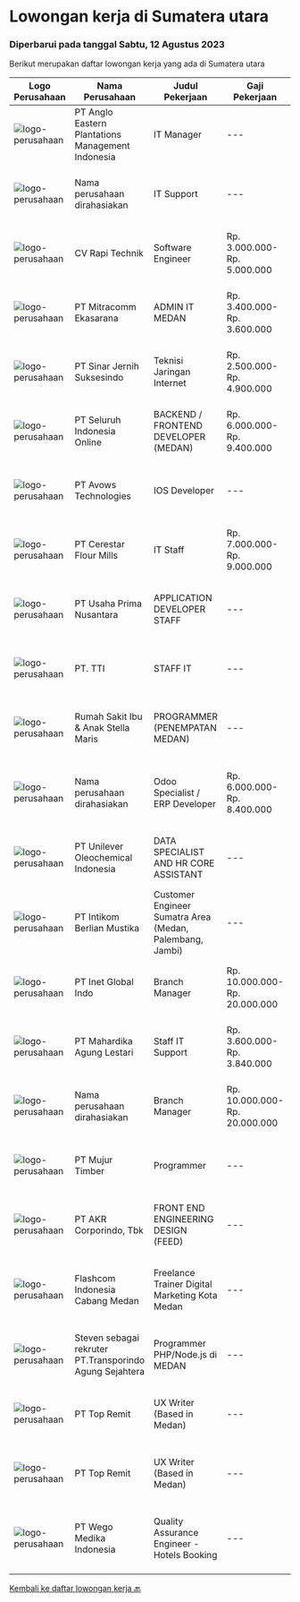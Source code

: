 
  # Lowongan kerja di Sumatera utara

  ### Diperbarui pada tanggal Sabtu, 12 Agustus 2023

  Berikut merupakan daftar lowongan kerja yang ada di Sumatera utara

  |Logo Perusahaan | Nama Perusahaan | Judul Pekerjaan | Gaji Pekerjaan | Lokasi | Deskripsi | Tanggal diunggah | Pranala |
  | -------------- | --------------- | --------------- | --------- | --------- | -------------- | ------- | ----------- |
  |![logo-perusahaan](https://image-service-cdn.seek.com.au/bee7061e80b9eea9bd2676ad8ecbc4f720579a42/ee4dce1061f3f616224767ad58cb2fc751b8d2dc)|PT Anglo Eastern Plantations Management Indonesia|IT Manager|---|Medan|Kualifikasi : Pendidikan minimal S1 Komputer. Usia maksimal 45 tahun. Berpengalaman dalam menangani dan memimpin ERP Project. Pernah di perusahaan...|Kamis, 10 Agustus 2023|https://www.jobstreet.co.id/id/job/it-manager-4434139?token=0~cdddda7b-daef-42d4-968c-6e4bb4c53f61&sectionRank=1&jobId=jobstreet-id-job-4434139|
|![logo-perusahaan](https://i.ibb.co/sqvTCh9/112815900-stock-vector-no-image-available-icon-flat-vector.webp)|Nama perusahaan dirahasiakan|IT Support|---|Medan|Kriteria : Usia 25 – 45 tahun . Pendidikan Minimal S1. Pengalaman pada Perusahaan Kawasan Berikat. Aktif dan Inovatif Deskripsi Pekerjaan    :...|Selasa, 08 Agustus 2023|https://www.jobstreet.co.id/id/job/it-support-4430864?token=0~cdddda7b-daef-42d4-968c-6e4bb4c53f61&sectionRank=2&jobId=jobstreet-id-job-4430864|
|![logo-perusahaan](https://i.ibb.co/sqvTCh9/112815900-stock-vector-no-image-available-icon-flat-vector.webp)|CV Rapi Technik|Software Engineer|Rp. 3.000.000-Rp. 5.000.000|Medan|Kami sedang mencari Software Engineer yang berpengalaman untuk bergabung dengan tim kami dalam mengelola proyek-proyek perangkat lunak legacy,...|Jumat, 11 Agustus 2023|https://www.jobstreet.co.id/id/job/software-engineer-4434932?token=0~cdddda7b-daef-42d4-968c-6e4bb4c53f61&sectionRank=3&jobId=jobstreet-id-job-4434932|
|![logo-perusahaan](https://image-service-cdn.seek.com.au/189171fd90a866a518406cdf726ca4d155754464/ee4dce1061f3f616224767ad58cb2fc751b8d2dc)|PT Mitracomm Ekasarana|ADMIN IT MEDAN|Rp. 3.400.000-Rp. 3.600.000|Medan|PT Mitracomm Ekasarana membuka lowongan kerja untuk posisi :ADMIN ITPenempatan MEDANKualifikasi: Memiliki pengalaman minimal 1 tahun. Bergelar sarjana...|Selasa, 08 Agustus 2023|https://www.jobstreet.co.id/id/job/admin-it-medan-4430266?token=0~cdddda7b-daef-42d4-968c-6e4bb4c53f61&sectionRank=4&jobId=jobstreet-id-job-4430266|
|![logo-perusahaan](https://image-service-cdn.seek.com.au/362b37cd46defd1baf2fa3874f4c9b12bf88b326/ee4dce1061f3f616224767ad58cb2fc751b8d2dc)|PT Sinar Jernih Suksesindo|Teknisi Jaringan Internet|Rp. 2.500.000-Rp. 4.900.000|Bali|Teknisi Aktivasi Fiber OptikKualifikasi : Pendidikan Minimal SMK, Jurusan Teknik telekomunikasi Dapat menggunakan Alat Ukur (Ampere Metter) &amp;...|Kamis, 10 Agustus 2023|https://www.jobstreet.co.id/id/job/teknisi-jaringan-internet-4433928?token=0~cdddda7b-daef-42d4-968c-6e4bb4c53f61&sectionRank=5&jobId=jobstreet-id-job-4433928|
|![logo-perusahaan](https://image-service-cdn.seek.com.au/c768f0670f8f8212da7de609b6af9d0b2e5134cc/ee4dce1061f3f616224767ad58cb2fc751b8d2dc)|PT Seluruh Indonesia Online|BACKEND / FRONTEND DEVELOPER (MEDAN)|Rp. 6.000.000-Rp. 9.400.000|Aceh|Memiliki pengalaman leadership sebagai Manager sebelumnya.Back End Engineer1. Memiliki pengalaman dalam membangun RESTful APIs2. Menguasai bahasa...|Sabtu, 05 Agustus 2023|https://www.jobstreet.co.id/id/job/backend-frontend-developer-medan-4428232?token=0~cdddda7b-daef-42d4-968c-6e4bb4c53f61&sectionRank=6&jobId=jobstreet-id-job-4428232|
|![logo-perusahaan](https://image-service-cdn.seek.com.au/d67aeb20f167795573d2bd7eb1be72b798d37a75/ee4dce1061f3f616224767ad58cb2fc751b8d2dc)|PT Avows Technologies|IOS Developer|---|Medan|Job Descriptions and Requirements Proven work experience as an IOS developer for a minimum of 2 years  In-depth knowledge of at least one programming...|Selasa, 08 Agustus 2023|https://www.jobstreet.co.id/id/job/ios-developer-4431300?token=0~cdddda7b-daef-42d4-968c-6e4bb4c53f61&sectionRank=7&jobId=jobstreet-id-job-4431300|
|![logo-perusahaan](https://image-service-cdn.seek.com.au/7968aa86f24edf599c912e5b7f38d0cb8bf0d631/ee4dce1061f3f616224767ad58cb2fc751b8d2dc)|PT Cerestar Flour Mills|IT Staff|Rp. 7.000.000-Rp. 9.000.000|Medan|- Berperan sebagai IT Support- Melakukan proses troubleshooting perangkat hardware maupun software- Monitoring jaringan internal dan...|Senin, 31 Juli 2023|https://www.jobstreet.co.id/id/job/it-staff-4421789?token=0~cdddda7b-daef-42d4-968c-6e4bb4c53f61&sectionRank=8&jobId=jobstreet-id-job-4421789|
|![logo-perusahaan](https://image-service-cdn.seek.com.au/5fa272c55b9add5487254c48b602b37b3821f9f0/ee4dce1061f3f616224767ad58cb2fc751b8d2dc)|PT Usaha Prima Nusantara|APPLICATION DEVELOPER STAFF|---|Medan|Job Description: Mengembangkan aplikasi untuk memenuhi kebutuhan operasional perusahaan Mendukung kebutuhan promosi departemen marketing melalui...|Kamis, 03 Agustus 2023|https://www.jobstreet.co.id/id/job/application-developer-staff-4425701?token=0~cdddda7b-daef-42d4-968c-6e4bb4c53f61&sectionRank=9&jobId=jobstreet-id-job-4425701|
|![logo-perusahaan](https://i.ibb.co/sqvTCh9/112815900-stock-vector-no-image-available-icon-flat-vector.webp)|PT. TTI|STAFF IT|---|Sumatera Utara|Maksimimal 30 Thn Minimal S1 Information / Teknik Informatika Mengerti Sistem Operasi Windows, MAC, Linux, Microtik, Sever, Mail Sever &amp; Cloud...|Kamis, 27 Juli 2023|https://www.jobstreet.co.id/id/job/staff-it-4418285?token=0~cdddda7b-daef-42d4-968c-6e4bb4c53f61&sectionRank=10&jobId=jobstreet-id-job-4418285|
|![logo-perusahaan](https://image-service-cdn.seek.com.au/b14a47e14162139c1654ce189ca5c4fc82cb7323/ee4dce1061f3f616224767ad58cb2fc751b8d2dc)|Rumah Sakit Ibu & Anak Stella Maris|PROGRAMMER (PENEMPATAN MEDAN)|---|Medan|Minimal pendidikan D3 Komputer/Teknik Informatika/Sistem Informasi Minimal pengalaman 1 tahun Menguasai PHP, Javascript, HTML &amp; CSS Menguasai...|Jumat, 28 Juli 2023|https://www.jobstreet.co.id/id/job/programmer-penempatan-medan-4419085?token=0~cdddda7b-daef-42d4-968c-6e4bb4c53f61&sectionRank=11&jobId=jobstreet-id-job-4419085|
|![logo-perusahaan](https://i.ibb.co/sqvTCh9/112815900-stock-vector-no-image-available-icon-flat-vector.webp)|Nama perusahaan dirahasiakan|Odoo Specialist / ERP Developer|Rp. 6.000.000-Rp. 8.400.000|Medan|Requirements: Bachelor from Computer Science/IT/Maths/Physics/Engineering Proven working experience in web development minimum 3 years. Have excellent...|Minggu, 30 Juli 2023|https://www.jobstreet.co.id/id/job/odoo-specialist-erp-developer-4420641?token=0~cdddda7b-daef-42d4-968c-6e4bb4c53f61&sectionRank=12&jobId=jobstreet-id-job-4420641|
|![logo-perusahaan](https://image-service-cdn.seek.com.au/c8f6dc295fa3ef93215da92172a3bbbe5d055e24/ee4dce1061f3f616224767ad58cb2fc751b8d2dc)|PT Unilever Oleochemical Indonesia|DATA SPECIALIST AND HR CORE ASSISTANT|---|Sumatera Utara|Unilever Oleochemical Indonesia (UOI) is one of the world's Oleochemical Company which located in Kawasan Ekonomi Khusus (KEK) Sei Mangkei, Kabupaten...|Rabu, 26 Juli 2023|https://www.jobstreet.co.id/id/job/data-specialist-and-hr-core-assistant-4417216?token=0~cdddda7b-daef-42d4-968c-6e4bb4c53f61&sectionRank=13&jobId=jobstreet-id-job-4417216|
|![logo-perusahaan](https://image-service-cdn.seek.com.au/ea5f264702bab5af336fb703e911912eeb350135/ee4dce1061f3f616224767ad58cb2fc751b8d2dc)|PT Intikom Berlian Mustika|Customer Engineer Sumatra Area (Medan, Palembang, Jambi)|---|Jambi|Preventive Maintenance, Inspection, Repair, Installation ATM and IT product such as Printer, Laptop, Copier Machine in Medan, Jambi, and Palembang...|Kamis, 27 Juli 2023|https://www.jobstreet.co.id/id/job/customer-engineer-sumatra-area-medan-palembang-jambi-4417946?token=0~cdddda7b-daef-42d4-968c-6e4bb4c53f61&sectionRank=14&jobId=jobstreet-id-job-4417946|
|![logo-perusahaan](https://image-service-cdn.seek.com.au/0a670cbeb891c75be5793cbff77de835596d1e28/ee4dce1061f3f616224767ad58cb2fc751b8d2dc)|PT Inet Global Indo|Branch Manager|Rp. 10.000.000-Rp. 20.000.000|Surabaya|Requirements :1. S1 management bisnis / pemasaran2. Minimum 3-5 tahun pengalaman sebagai Branch Manager di bidang ISP lebih diutamakan3. Strong...|Senin, 24 Juli 2023|https://www.jobstreet.co.id/id/job/branch-manager-4413361?token=0~cdddda7b-daef-42d4-968c-6e4bb4c53f61&sectionRank=15&jobId=jobstreet-id-job-4413361|
|![logo-perusahaan](https://image-service-cdn.seek.com.au/16f40f0dd7556734ec1d685213bdcae12062d8ae/ee4dce1061f3f616224767ad58cb2fc751b8d2dc)|PT Mahardika Agung Lestari|Staff IT Support|Rp. 3.600.000-Rp. 3.840.000|Medan|Deskripsi PekerjaanTugas dan Tanggung Jawab: Bertanggung jawab untuk instalasi, evaluasi, dan peningkatan terhadap komputer, software dan pengembangan...|Kamis, 20 Juli 2023|https://www.jobstreet.co.id/id/job/staff-it-support-4410114?token=0~cdddda7b-daef-42d4-968c-6e4bb4c53f61&sectionRank=16&jobId=jobstreet-id-job-4410114|
|![logo-perusahaan](https://i.ibb.co/sqvTCh9/112815900-stock-vector-no-image-available-icon-flat-vector.webp)|Nama perusahaan dirahasiakan|Branch Manager|Rp. 10.000.000-Rp. 20.000.000|Surabaya|Requirements :1. S1 management bisnis / pemasaran2. Minimum 3-5 tahun pengalaman sebagai Branch Manager di bidang ISP lebih diutamakan3. Strong...|Selasa, 18 Juli 2023|https://www.jobstreet.co.id/id/job/branch-manager-4408445?token=0~cdddda7b-daef-42d4-968c-6e4bb4c53f61&sectionRank=17&jobId=jobstreet-id-job-4408445|
|![logo-perusahaan](https://image-service-cdn.seek.com.au/e0661d31e4104719e06e09ee484fdcbaf220f527/ee4dce1061f3f616224767ad58cb2fc751b8d2dc)|PT Mujur Timber|Programmer|---|Medan|Deskripsi Pekerjaan Interpret data, analyze results using statistical techniques and provide ongoing reports Develop and implement databases, data...|Selasa, 18 Juli 2023|https://www.jobstreet.co.id/id/job/programmer-4407867?token=0~cdddda7b-daef-42d4-968c-6e4bb4c53f61&sectionRank=18&jobId=jobstreet-id-job-4407867|
|![logo-perusahaan](https://image-service-cdn.seek.com.au/bfbfec10b99d0e4ba38820e5ba26ab07e2fa79ad/ee4dce1061f3f616224767ad58cb2fc751b8d2dc)|PT AKR Corporindo, Tbk|FRONT END ENGINEERING DESIGN (FEED)|---|Jakarta Barat|Job Description: Develop overall technical design and guidelines for asset construction &amp; review any technical work done by external parties...|Selasa, 18 Juli 2023|https://www.jobstreet.co.id/id/job/front-end-engineering-design-feed-4409107?token=0~cdddda7b-daef-42d4-968c-6e4bb4c53f61&sectionRank=19&jobId=jobstreet-id-job-4409107|
|![logo-perusahaan](https://i.ibb.co/sqvTCh9/112815900-stock-vector-no-image-available-icon-flat-vector.webp)|Flashcom Indonesia Cabang Medan|Freelance Trainer Digital Marketing Kota Medan|---|Sumatera Utara|KATEGORI PEKERJAANKategori Pekerjaan                 : Trainer Digital MarketingLevel Pekerjaan                      : Basic - ExpertDESKRIPSI...|Kamis, 13 Juli 2023|https://www.jobstreet.co.id/id/job/freelance-trainer-digital-marketing-kota-medan-1036410488?token=0~cdddda7b-daef-42d4-968c-6e4bb4c53f61&sectionRank=20&jobId=jobstreet-id-job-1036410488|
|![logo-perusahaan](https://i.ibb.co/sqvTCh9/112815900-stock-vector-no-image-available-icon-flat-vector.webp)|Steven sebagai rekruter PT.Transporindo Agung Sejahtera|Programmer PHP/Node.js di MEDAN|---|Sumatera Utara|Programmer PHP/Node.js • Memahami bahasa pemograman PHP/Node.js dan framework Laravel/CodeIgniter• Memahami cara kerja Web (http, web server, dan lain...|Kamis, 03 Agustus 2023|https://www.jobstreet.co.id/id/job/programmer-php-node.js-di-medan-1036593908?token=0~cdddda7b-daef-42d4-968c-6e4bb4c53f61&sectionRank=21&jobId=jobstreet-id-job-1036593908|
|![logo-perusahaan](https://image-service-cdn.seek.com.au/5dfb372039f74c7f0753f856a2a0e23221926cae/ee4dce1061f3f616224767ad58cb2fc751b8d2dc)|PT Top Remit|UX Writer (Based in Medan)|---|Medan|Job description &amp; requirementsOur goal as the product design team is to help create products that delight customers by defining product and...|Kamis, 03 Agustus 2023|https://www.jobstreet.co.id/id/job/ux-writer-based-in-medan-1036594022?token=0~cdddda7b-daef-42d4-968c-6e4bb4c53f61&sectionRank=22&jobId=jobstreet-id-job-1036594022|
|![logo-perusahaan](https://image-service-cdn.seek.com.au/273c82d8c0f0dbf06fb836e6d9226c2ad0f11cb2/ee4dce1061f3f616224767ad58cb2fc751b8d2dc)|PT Top Remit|UX Writer (Based in Medan)|---|Medan|Job description &amp; requirementsOur goal as the product design team is to help create products that delight customers by defining product and...|Rabu, 02 Agustus 2023|https://www.jobstreet.co.id/id/job/ux-writer-based-in-medan-1036580101?token=0~cdddda7b-daef-42d4-968c-6e4bb4c53f61&sectionRank=23&jobId=jobstreet-id-job-1036580101|
|![logo-perusahaan](https://image-service-cdn.seek.com.au/9ee9e65e20135bcd4e567cf00e569c63a41848fd/ee4dce1061f3f616224767ad58cb2fc751b8d2dc)|PT Wego Medika Indonesia|Quality Assurance Engineer - Hotels Booking|---|Sumatera Utara|About WegoWe’re on a mission to help people discover the real value of travel — to inspire, to give more reasons, to make it easy — for you to travel....|Jumat, 21 Juli 2023|https://www.jobstreet.co.id/id/job/quality-assurance-engineer-hotels-booking-1036479327?token=0~cdddda7b-daef-42d4-968c-6e4bb4c53f61&sectionRank=24&jobId=jobstreet-id-job-1036479327|


  [Kembali ke daftar lowongan kerja 🔙](../README.md#daftar-lowongan-kerja)
  